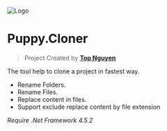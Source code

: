 ﻿![Logo](favicon.ico)
# Puppy.Cloner
> Project Created by [**Top Nguyen**](http://topnguyen.net)

The tool help to clone a project in fastest way.
- Rename Folders.
- Rename Files.
- Replace content in files.
- Support exclude replace content by file extension

*Require .Net Framework 4.5.2*
